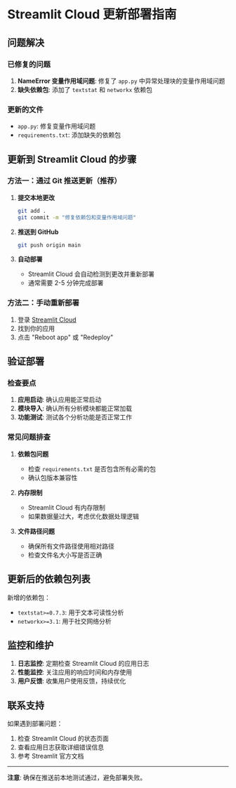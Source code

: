 # Streamlit Cloud 更新部署指南

## 问题解决

### 已修复的问题
1. **NameError 变量作用域问题**: 修复了 `app.py` 中异常处理块的变量作用域问题
2. **缺失依赖包**: 添加了 `textstat` 和 `networkx` 依赖包

### 更新的文件
- `app.py`: 修复变量作用域问题
- `requirements.txt`: 添加缺失的依赖包

## 更新到 Streamlit Cloud 的步骤

### 方法一：通过 Git 推送更新（推荐）

1. **提交本地更改**
   ```bash
   git add .
   git commit -m "修复依赖包和变量作用域问题"
   ```

2. **推送到 GitHub**
   ```bash
   git push origin main
   ```

3. **自动部署**
   - Streamlit Cloud 会自动检测到更改并重新部署
   - 通常需要 2-5 分钟完成部署

### 方法二：手动重新部署

1. 登录 [Streamlit Cloud](https://share.streamlit.io/)
2. 找到你的应用
3. 点击 "Reboot app" 或 "Redeploy"

## 验证部署

### 检查要点
1. **应用启动**: 确认应用能正常启动
2. **模块导入**: 确认所有分析模块都能正常加载
3. **功能测试**: 测试各个分析功能是否正常工作

### 常见问题排查

1. **依赖包问题**
   - 检查 `requirements.txt` 是否包含所有必需的包
   - 确认包版本兼容性

2. **内存限制**
   - Streamlit Cloud 有内存限制
   - 如果数据量过大，考虑优化数据处理逻辑

3. **文件路径问题**
   - 确保所有文件路径使用相对路径
   - 检查文件名大小写是否正确

## 更新后的依赖包列表

新增的依赖包：
- `textstat>=0.7.3`: 用于文本可读性分析
- `networkx>=3.1`: 用于社交网络分析

## 监控和维护

1. **日志监控**: 定期检查 Streamlit Cloud 的应用日志
2. **性能监控**: 关注应用的响应时间和内存使用
3. **用户反馈**: 收集用户使用反馈，持续优化

## 联系支持

如果遇到部署问题：
1. 检查 Streamlit Cloud 的状态页面
2. 查看应用日志获取详细错误信息
3. 参考 Streamlit 官方文档

---

**注意**: 确保在推送前本地测试通过，避免部署失败。